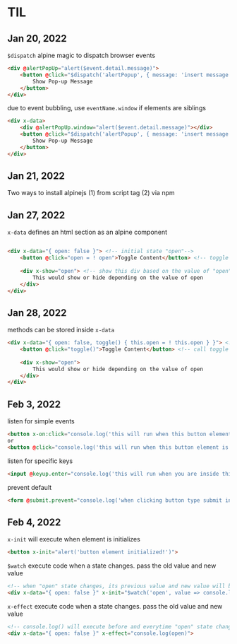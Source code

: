 # TIL

## Jan 20, 2022
`$dispatch` alpine magic to dispatch browser events 
```html
<div @alertPopUp="alert($event.detail.message)">
    <button @click="$dispatch('alertPopup', { message: 'insert message to show' })">
        Show Pop-up Message
    </button>
</div>
```
due to event bubbling, use `eventName.window` if elements are siblings
```html
<div x-data>
	<div @alertPopUp.window="alert($event.detail.message)"></div>
    <button @click="$dispatch('alertPopup', { message: 'insert message to show' })">
        Show Pop-up Message
    </button>
</div>
```

## Jan 21, 2022
Two ways to install alpinejs
(1) from script tag
(2) via npm

## Jan 27, 2022
`x-data` defines an html section as an alpine component
```html

<div x-data="{ open: false }"> <!-- initial state "open"-->
    <button @click="open = ! open">Toggle Content</button> <!-- toggle initial state "open" from true to false and vice-versa -->
 
    <div x-show="open"> <!-- show this div based on the value of "open" if open = true then show; if open = false then hide -->
        This would show or hide depending on the value of open
    </div>
</div>
```

## Jan 28, 2022
methods can be stored inside `x-data`
```html
<div x-data="{ open: false, toggle() { this.open = ! this.open } }"> <!-- toggle method changes "open" state from false to true and vice-versa -->
    <button @click="toggle()">Toggle Content</button> <!-- call toggle method inside x-data initial data -->
 
    <div x-show="open">
        This would show or hide depending on the value of open
    </div>
</div>
```

## Feb 3, 2022
listen for simple events
```html
<button x-on:click="console.log('this will run when this button element is clicked')">Click Me!</button>
or 
<button @click="console.log('this will run when this button element is clicked')">Click Me!</button>

```
listen for specific keys
```html
<input @keyup.enter="console.log('this will run when you are inside this element and press enter')">
```
prevent default
```html
<form @submit.prevent="console.log('when clicking button type submit inside this form element, default behavior which is form submission will be prevented')">...</form>
```

## Feb 4, 2022
`x-init` will execute when element is initializes
```html
<button x-init="alert('button element initialized!')">
```

`$watch` execute code when a state changes. pass the old value and new value
```html
<!-- when "open" state changes, its previous value and new value will be logged in the console -->
<div x-data="{ open: false }" x-init="$watch('open', value => console.log(value))">
```

`x-effect` execute code when a state changes. pass the old value and new value
```html
<!-- console.log() will execute before and everytime "open" state changes, its value will be logged in the console but not the previous value -->
<div x-data="{ open: false }" x-effect="console.log(open)">
```


